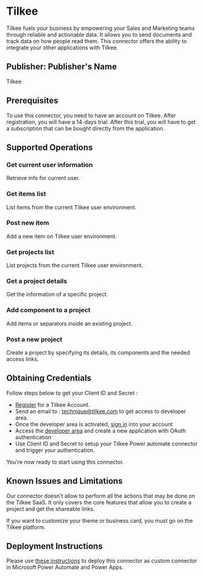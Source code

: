 # Tilkee
Tilkee fuels your business by empowering your Sales and Marketing teams through reliable and actionable data. It allows you to send documents and track data on how people read them.
This connector offers the ability to integrate your other applications with Tilkee.

## Publisher: Publisher's Name
Tilkee

## Prerequisites
To use this connector, you need to have an account on Tilkee. After registration, you will have a 14-days trial. After this trial, you will have to get a subscription that can be bought directly from the application.

## Supported Operations

### Get current user information
Retrieve info for current user.

### Get items list
List items from the current Tilkee user environment.

### Post new item
Add a new item on Tilkee user environment.

### Get projects list
List projects from the current Tilkee user environment.

### Get a project details
Get the information of a specific project.

### Add component to a project
Add items or separators inside an existing project.

### Post a new project
Create a project by specifying its details, its components and the needed access links.

## Obtaining Credentials
Follow steps below to get your Client ID and Secret :
- [Register](https://app.tilkee.com/#/auth/register) for a Tilkee Account.
- Send an email to : technique@tilkee.com to get access to developer area.
- Once the developer area is activated, [sign in](https://app.tilkee.com/) into your account
- Access the [developer area](https://app.tilkee.com/#/developers) and create a new application with OAuth authentication
- Use Client ID and Secret to setup your Tilkee Power automate connector and trigger your authentication.

You're now ready to start using this connector.

## Known Issues and Limitations
Our connector doesn't allow to perform all the actions that may be done on the Tilkee SaaS.
It only covers the core features that allow you to create a project and get the shareable links.

If you want to customize your theme or business card, you must go on the Tilkee platform.

## Deployment Instructions
Please use [these instructions](https://docs.microsoft.com/en-us/connectors/custom-connectors/paconn-cli) to deploy this connector as custom connector in Microsoft Power Automate and Power Apps.